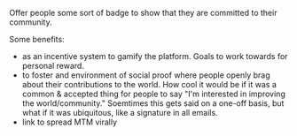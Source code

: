 Offer people some sort of badge to show that they are committed to their community.

Some benefits: 
  * as an incentive system to gamify the platform. Goals to work towards for personal reward.
  * to foster and environment of social proof where people openly brag about their contributions to the world. How cool it would  be if it was a common & accepted thing for people to say "I'm interested in improving the world/community." Soemtimes this gets said on a one-off basis, but what if it was ubiquitous, like a signature in all emails.
  * link to spread MTM virally
